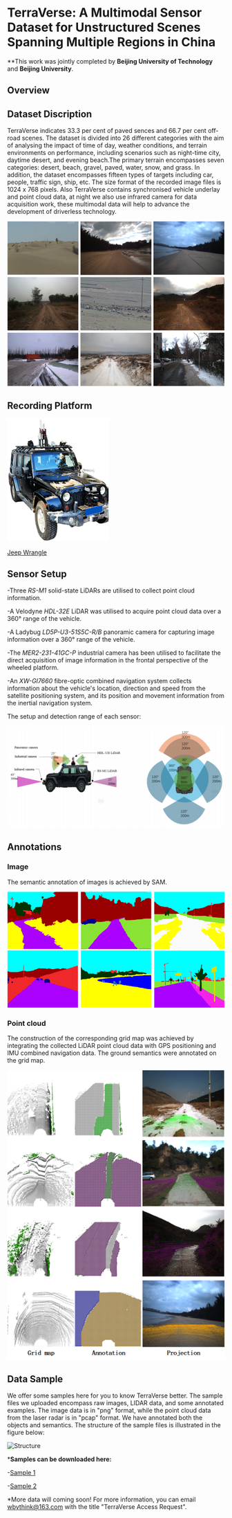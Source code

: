 # TerraVerse: A Multimodal Sensor Dataset for Unstructured Scenes Spanning Multiple Regions in China

**This work was jointly completed by **Beijing University of Technology** and **Beijing University**.

## Overview

[](https://github.com/user-attachments/assets/cf26d446-ae29-4373-8b5e-173f74f38c35)


## Dataset Discription
  TerraVerse indicates 33.3 per cent of paved sences and 66.7 per cent off-road scenes. The dataset is divided into 26 different categories with the aim of analysing the impact of time of day, weather conditions, and terrain environments on performance, including scenarios such as night-time city, daytime desert, and evening beach.The primary terrain encompasses seven categories: desert, beach, gravel, paved, water, snow, and grass. In addition, the dataset encompasses fifteen types of targets including car, people, traffic sign, ship, etc. The size format of the recorded image files is 1024 x 768 pixels. Also TerraVerse contains synchronised vehicle underlay and point cloud data, at night we also use infrared camera for data acquisition work, these multimodal data will help to advance the development of driverless technology.

![Example Image](images/introduction.png "These are example images of Wild-Beyond")

## Recording Platform

![Data collection car](images/car.png "Recording Platform")

[Jeep Wrangle](https://www.jeep.com/wrangler.html "The official website of Jeep Wrangle")

## Sensor Setup
-Three *RS-M1* solid-state LiDARs are utilised to collect point cloud information. 

-A Velodyne *HDL-32E* LiDAR was utilised to acquire point cloud data over a 360° range of the vehicle. 

-A Ladybug *LD5P-U3-51S5C-R/B* panoramic camera for capturing image information over a 360° range of the vehicle. 

-The *MER2-231-41GC-P* industrial camera has been utilised to facilitate the direct acquisition of image information in the frontal perspective of the wheeled platform. 

-An *XW-GI7660* fibre-optic combined navigation system collects information about the vehicle's location, direction and speed from the satellite positioning system, and its position and movement information from the inertial navigation system. 

The setup and detection range of each sensor:

![sensor setup](images/sensor.png)

## Annotations
### Image
The semantic annotation of images is achieved by SAM.

![Annotations of images](images/github1.png)

### Point cloud
  The construction of the corresponding grid map was achieved by integrating the collected LiDAR point cloud data with GPS positioning and IMU combined navigation data. The ground semantics were annotated on the grid map.

![Annotations of point cloud](images/语义标注3.png)

## Data Sample
  We offer some samples here for you to know TerraVerse better. The sample files we uploaded encompass raw images, LIDAR data, and some annotated examples. The image data is in "png" format, while the point cloud data from the laser radar is in "pcap" format. We have annotated both the objects and semantics. The structure of the sample files is illustrated in the figure below:

![Structure]()

***Samples can be downloaded here:**

-[Sample 1]()

-[Sample 2]()


*More data will coming soon! For more information, you can email [wbythink@163.com](wbythink@163.com) with the title "TerraVerse Access Request".




